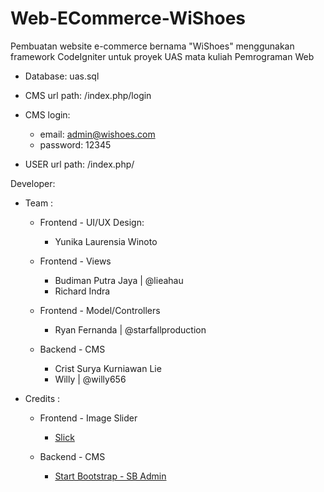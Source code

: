 # Web-ECommerce-WiShoes
Pembuatan website e-commerce bernama "WiShoes" menggunakan framework CodeIgniter untuk proyek UAS mata kuliah Pemrograman Web

* Database: uas.sql

* CMS url path: /index.php/login

* CMS login:
  * email: admin@wishoes.com
  * password: 12345
 
* USER url path: /index.php/

Developer:
* Team :
  * Frontend - UI/UX Design:
    * Yunika Laurensia Winoto
		
  * Frontend - Views
    * Budiman Putra Jaya | @lieahau
    * Richard Indra
		
  * Frontend - Model/Controllers
    * Ryan Fernanda | @starfallproduction
		
  * Backend - CMS
    * Crist Surya Kurniawan Lie
    * Willy | @willy656
		

* Credits :
  * Frontend - Image Slider
    * [Slick](https://kenwheeler.github.io/slick/)
		
  * Backend - CMS
    * [Start Bootstrap - SB Admin](https://startbootstrap.com/template-overviews/sb-admin/)
